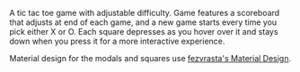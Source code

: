 A tic tac toe game with adjustable difficulty.  Game features a scoreboard that adjusts at end of each game, and a new game starts every time you pick either X or O.  Each square depresses as you hover over it and stays down when you press it for a more interactive experience.

Material design for the modals and squares use [fezvrasta's Material Design](https://fezvrasta.github.io/bootstrap-material-design/).
